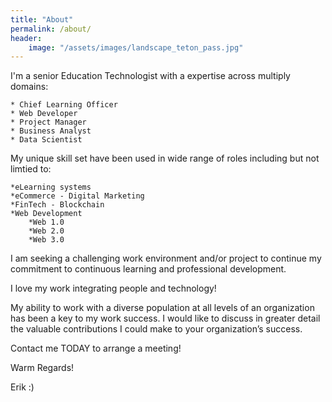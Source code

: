 ```yaml
---
title: "About"
permalink: /about/
header:
	image: "/assets/images/landscape_teton_pass.jpg"
---
```

I'm a senior Education Technologist with a expertise across multiply domains:

	* Chief Learning Officer	
	* Web Developer			
	* Project Manager		 
	* Business Analyst		
	* Data Scientist			



My unique skill set have been used in wide range of roles including but not limtied to:



	*eLearning systems
	*eCommerce - Digital Marketing 
	*FinTech - Blockchain
	*Web Development   
		*Web 1.0 
		*Web 2.0 
		*Web 3.0 
		


I am seeking a challenging work environment and/or project to continue my
commitment to continuous learning and professional development.

I love my work integrating people and technology!

My ability to work with a diverse population at all levels of an organization
has been a key to my work success. I would like to discuss in greater detail the
valuable contributions I could make to your organization’s success.

Contact me TODAY to arrange a meeting!

Warm Regards!

Erik :) 


 